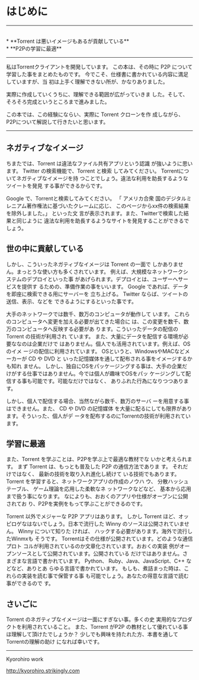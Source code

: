 # はじめに
<hr>
<br>
* **Torrent は悪いイメージもあるが貢献している**
<br>
* **P2Pの学習に最適**

<br>
<hr>

私はTorrentクライアントを開発しています。
この本は、その時に
P2P について学習した事をまとめたものです。
今でこそ、仕様書に書かれている内容に満足していますが、当
初は上手く理解できない所が、かなりありました。

実際に作成していくうちに、理解できる範囲が広がっていきま
した。そして、そろそろ完成というところまで進みました。

この本では、この経験にならい、実際に Torrent クローンを作
成しながら、P2Pについて解説して行きたいと思います。

<hr style="page-break-before: always;">


## ネガティブなイメージ

ちまたでは、Torrent は違法なファイル共有アプリという認識
が強いように思います。 Twitter の検索機能で、Torrent と検索
してみてください。 Torrentについてネガティブなイメージを持
つことでしょう。違法な利用を助長するようなツイートを発見
する事ができるからです。

Google で、Torrentと検索してみてください。 「 アメリカ合衆
国のデジタルミレニアム著作権法に基づいたクレームに応じ、
このページからxx件の検索結果を除外しました。」 といった文
言が表示されます。また、Twitterで検索した結果と同じように
違法な利用を助長するようなサイトを発見することができるで
しょう。

## 世の中に貢献している

しかし、こういったネガティブなイメージは Torrent の一面で
しかありません。まっとうな使い方も多くされています。
例えば、大規模なネットワークシステムのデプロイといった事
があげられます。デプロイとは、ユーザーへサービスを提供す
るための、準備作業の事をいいます。
Google であれば、データを即座に検索できる用にサーバーを
立ち上げる。 Twitter ならば、ツイートの送信、表示、などを
できるようにするといった事です。


大手のネットワークでは数千、数万のコンピュータが動作して
います。
これらのコンピュータへ変更を加える必要が出てきた場合に
は、この変更を数千、数万のコンピュータへ反映する必要があ
ります。こういったデータの配信の Torrent の技術が利用され
ています。
また、大量にデータを配信する環境が必要ななのは企業だけで
はありません。個人でも活用されています。例えば、OSのイメ
ージの配信に利用されています。
OSというと、WindowsやMACなどメーカーが CD や DVD と
いった記憶媒体を通して配布される事をイメージするかも知れ
ません。
しかし、独自にOSをパッケージングする事は、大手の企業だ
けがする仕事ではありません。今では個人が趣味でOSをパッ
ケージングして配信する事も可能です。可能なだけではなく、
ありふれた行為になりつつあります。



しかし、個人で配信する場合、当然ながら数千、数万のサーバ
ーを用意する事はできません。また、 CD や DVD の記憶媒体
を大量に配るにしても限界があります。そういった、個人がデ
ータを配布するのにTorrentの技術が利用されています。


## 学習に最適

また、Torrent を学ぶことは、P2Pを学ぶ上で最適な教材でな
いかと考えられます。
まず Torrent は、もっとも普及した P2P の通信方法でありま
す。 それだけではなく、 最新の技術を取り入れ進化し続けて
いる技術でもあります。
Torrent を学習すると、ネットワークアプリの作成のノウハ
ウ、 分散ハッシュテーブル、 ゲーム理論を応用した柔軟なネ
ットワークなどなど、 基本から応用まで扱う事になります。
なによりも、おおくのアプリや仕様がオーブンに公開されてお
り、P2Pを実例をもって学ぶことができるのです。


 Torrent 以外でメジャーな P2P アプリはあります。 しかし Torrent
ほど、オッピロゲなはないでしょう。日本で流行した
Winny のソースは公開されていません。 Winny について知りた
ければ、 ハックする必要があります。海外で流行したWinmxも
そうです。
Torrentはその仕様が公開されています。どのような通信プロト
コルが利用されているのか文章化されています。おおくの実装
例がオープンソースとして公開されています。公開されている
だけではありません。さまざまな言語で書かれています。
Python、 Ruby、Java、JavaScript、C++ などなど、ありとあ
らゆる言語で書かれています。
もしも、煮詰まった時は、これらの実装を読む事で保管する事
も可能でしょう。あなたの得意な言語で読む事ができるので
す。

## さいごに

Torrent のネガティブなイメージは一面にすぎない事。多くの史
実用的なプロダクトを利用されていること。 また、Torrent がP2P の教材として優れている事ほ理解して頂けたでしょうか？
少しでも興味を持たれた方、本書を通してTorrentの理解の助け
になれば幸いです。



-------
Kyorohiro work

http://kyorohiro.strikingly.com




